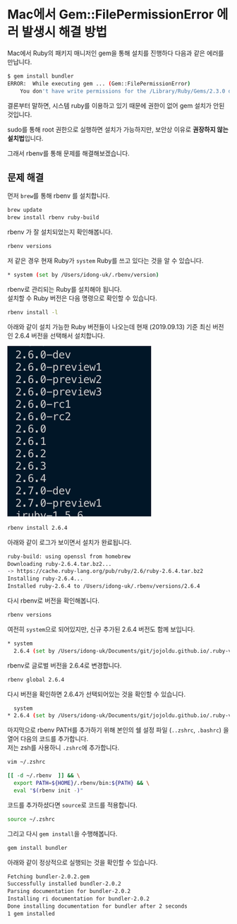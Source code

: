 # Mac에서 Gem::FilePermissionError 에러 발생시 해결 방법 

Mac에서 Ruby의 패키지 매니저인 gem을 통해 설치를 진행하다 다음과 같은 에러를 만납니다.

```bash
$ gem install bundler
ERROR:  While executing gem ... (Gem::FilePermissionError)
    You don't have write permissions for the /Library/Ruby/Gems/2.3.0 directory.
```

결론부터 말하면, 시스템 ruby를 이용하고 있기 때문에 권한이 없어 gem 설치가 안된 것입니다.  
  
sudo를 통해 root 권한으로 실행하면 설치가 가능하지만, 보안상 이유로 **권장하지 않는 설치법**입니다.  
  
그래서 rbenv를 통해 문제를 해결해보겠습니다.

## 문제 해결

먼저 ```brew```를 통해 rbenv 를 설치합니다.

```bash
brew update
brew install rbenv ruby-build
```

rbenv 가 잘 설치되었는지 확인해봅니다.

```bash
rbenv versions
```

저 같은 경우 현재 Ruby가 ```system``` Ruby를 쓰고 있다는 것을 알 수 있습니다.  

```bash
* system (set by /Users/idong-uk/.rbenv/version)
```

  
rbenv로 관리되는 Ruby를 설치해야 됩니다.  
설치할 수 Ruby 버전은 다음 명령으로 확인할 수 있습니다.

```bash
rbenv install -l
```

아래와 같이 설치 가능한 Ruby 버전들이 나오는데 현재 (2019.09.13) 기준 최신 버전인 2.6.4 버전을 선택해서 설치합니다.

![1](./images/1.png)

```bash
rbenv install 2.6.4
```

아래와 같이 로그가 보이면서 설치가 완료됩니다.

```bash
ruby-build: using openssl from homebrew
Downloading ruby-2.6.4.tar.bz2...
-> https://cache.ruby-lang.org/pub/ruby/2.6/ruby-2.6.4.tar.bz2
Installing ruby-2.6.4...
Installed ruby-2.6.4 to /Users/idong-uk/.rbenv/versions/2.6.4
```

다시 rbenv로 버전을 확인해봅니다.

```bash
rbenv versions
```

여전히 ```system```으로 되어있지만, 신규 추가된 2.6.4 버전도 함께 보입니다.

```bash
* system
  2.6.4 (set by /Users/idong-uk/Documents/git/jojoldu.github.io/.ruby-version)
```

rbenv로 글로벌 버전을 2.6.4로 변경합니다.

```bash
rbenv global 2.6.4
```

다시 버전을 확인하면 2.6.4가 선택되어있는 것을 확인할 수 있습니다.

```bash
  system
* 2.6.4 (set by /Users/idong-uk/Documents/git/jojoldu.github.io/.ruby-version)
```

마지막으로 rbenv PATH를 추가하기 위해 본인의 쉘 설정 파일 (```..zshrc```, ```.bashrc```) 을 열어 다음의 코드를 추가합니다.  
저는 zsh를 사용하니 ```.zshrc```에 추가합니다.

```bash
vim ~/.zshrc
```

```bash
[[ -d ~/.rbenv  ]] && \
  export PATH=${HOME}/.rbenv/bin:${PATH} && \
  eval "$(rbenv init -)"
```

코드를 추가하셨다면 ```source```로 코드를 적용합니다.

```bash
source ~/.zshrc
```

그리고 다시 ```gem install```을 수행해봅니다.

```bash
gem install bundler
```

아래와 같이 정상적으로 실행되는 것을 확인할 수 있습니다.

```bash
Fetching bundler-2.0.2.gem
Successfully installed bundler-2.0.2
Parsing documentation for bundler-2.0.2
Installing ri documentation for bundler-2.0.2
Done installing documentation for bundler after 2 seconds
1 gem installed
```

